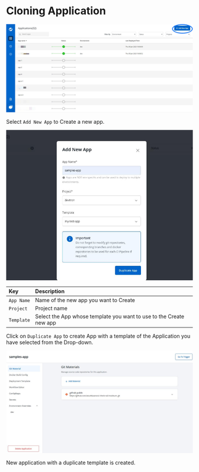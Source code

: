 # Cloning Application

![](images/cloning-application/add-new-app.jpg)

Select `Add New App` to Create a new app.

![](images/cloning-application/configur-add-new-app.jpg)



| Key | Description |
| :--- | :--- |
| `App Name` | Name of the new app you want to Create |
| `Project` | Project name |
| `Template` | Select the App whose template you want to use to the Create new app |

Click on `Duplicate App` to create App with a template of the Application you have selected from the Drop-down.

![](images/cloning-application/created-clone-app.jpg)

New application with a duplicate template is created.

